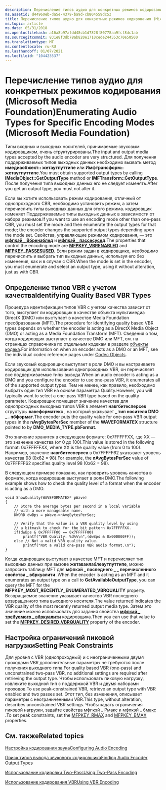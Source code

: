 ```yaml
---
description: Перечисление типов аудио для конкретных режимов кодирования
ms.assetid: d44960eb-da5e-4379-ba9d-cb804559dc53
title: Перечисление типов аудио для конкретных режимов кодирования (Microsoft Media Foundation)
ms.topic: article
ms.date: 05/31/2018
ms.openlocfilehash: a16a8b97afdd48cb1d7828f80778aa9fcf8dc1ab
ms.sourcegitcommit: 831e8f3db78ab820e1710cede244553c70e50500
ms.translationtype: MT
ms.contentlocale: ru-RU
ms.lasthandoff: 01/07/2021
ms.locfileid: "104423537"
---
```

# <a name="enumerating-audio-types-for-specific-encoding-modes-microsoft-media-foundation"></a><span data-ttu-id="371f4-103">Перечисление типов аудио для конкретных режимов кодирования (Microsoft Media Foundation)</span><span class="sxs-lookup"><span data-stu-id="371f4-103">Enumerating Audio Types for Specific Encoding Modes (Microsoft Media Foundation)</span></span>

<span data-ttu-id="371f4-104">Типы входных и выходных носителей, принимаемые звуковым кодировщиком, очень структурированы.</span><span class="sxs-lookup"><span data-stu-id="371f4-104">The input and output media types accepted by the audio encoder are very structured.</span></span> <span data-ttu-id="371f4-105">Для получения поддерживаемых типов выходных данных необходимо вызвать метод **имедиаобжект:: жетаутпуттипе** или **Имфтрансформ:: жетаутпуттипе**.</span><span class="sxs-lookup"><span data-stu-id="371f4-105">You must obtain supported output types by calling **IMediaObject::GetOutputType** method or **IMFTransform::GetOutputType**.</span></span> <span data-ttu-id="371f4-106">После получения типа выходных данных его не следует изменять.</span><span class="sxs-lookup"><span data-stu-id="371f4-106">After you get an output type, you must not alter it.</span></span>

<span data-ttu-id="371f4-107">Если вы хотите использовать режим кодирования, отличный от однопроходного CBR, необходимо установить режим, а затем перечислить типы выходных данных для этого режима. кодировщик изменяет Поддерживаемые типы выходных данных в зависимости от набора режимов.</span><span class="sxs-lookup"><span data-stu-id="371f4-107">If you want to use an encoding mode other than one-pass CBR, you must set the mode and then enumerate the output types for that mode; the encoder changes the supported output types depending upon the mode set.</span></span> <span data-ttu-id="371f4-108">Свойства, управляющие режимом кодирования, — это [**мфпкэй \_ Вбренаблед**](mfpkey-vbrenabledproperty.md) и [**мфпкэй \_ пассесусед**](mfpkey-passesusedproperty.md).</span><span class="sxs-lookup"><span data-stu-id="371f4-108">The properties that control the encoding mode are [**MFPKEY\_VBRENABLED**](mfpkey-vbrenabledproperty.md) and [**MFPKEY\_PASSESUSED**](mfpkey-passesusedproperty.md).</span></span> <span data-ttu-id="371f4-109">Если режим задан в кодировщике, необходимо перечислить и выбрать тип выходных данных, используя его без изменения, как и в случае с CBR.</span><span class="sxs-lookup"><span data-stu-id="371f4-109">When the mode is set in the encoder, you must enumerate and select an output type, using it without alteration, just as with CBR.</span></span>

## <a name="identifying-quality-based-vbr-types"></a><span data-ttu-id="371f4-110">Определение типов VBR с учетом качества</span><span class="sxs-lookup"><span data-stu-id="371f4-110">Identifying Quality Based VBR Types</span></span>

<span data-ttu-id="371f4-111">Процедура идентификации типов VBR с учетом качества зависит от того, выступает ли кодировщик в качестве объекта мультимедиа DirectX (DMO) или выступает в качестве Media Foundation преобразования (MFT).</span><span class="sxs-lookup"><span data-stu-id="371f4-111">The procedure for identifying quality based VBR types depends on whether the encoder is acting as a DirectX Media Object (DMO) or acting as a Media Foundation Transform (MFT).</span></span> <span data-ttu-id="371f4-112">Сведения о том, когда кодировщик выступает в качестве DMO или MFT, см. на страницах справочника по отдельным кодекам в разделе [объекты кодека](codecobjects.md).</span><span class="sxs-lookup"><span data-stu-id="371f4-112">For information on when an encoder acts as a DMO or an MFT, see the individual codec reference pages under [Codec Objects](codecobjects.md).</span></span>

<span data-ttu-id="371f4-113">Если звуковый кодировщик выступает в роли DMO и вы настраиваете кодировщик для использования однопроходных VBR, он перечисляет все поддерживаемые типы вывода.</span><span class="sxs-lookup"><span data-stu-id="371f4-113">When an audio encoder is acting as a DMO and you configure the encoder to use one-pass VBR, it enumerates all of the supported output types.</span></span> <span data-ttu-id="371f4-114">Тем не менее, как правило, необходимо выбрать один тип VBR на основе параметра Quality.</span><span class="sxs-lookup"><span data-stu-id="371f4-114">However, you will typically want to select a one-pass VBR type based on the quality parameter.</span></span> <span data-ttu-id="371f4-115">Кодировщик помещает значение качества для однопроходных выходных типов VBR в элемент **навгбитесперсек** структуры **вавеформатекс** , на который указывает **\_ тип носителя DMO \_ . пбформат**.</span><span class="sxs-lookup"><span data-stu-id="371f4-115">The encoder puts the quality value for one-pass VBR output types in the **nAvgBytesPerSec** member of the **WAVEFORMATEX** structure pointed to by **DMO\_MEDIA\_TYPE.pbFormat**.</span></span>

<span data-ttu-id="371f4-116">Это значение хранится в следующем формате: 0x7FFFFFXX, где XX — это значение качества (от 0 до 100).</span><span class="sxs-lookup"><span data-stu-id="371f4-116">This value is stored in the following format: 0x7FFFFFXX, where XX is the quality value (from 0 to 100).</span></span> <span data-ttu-id="371f4-117">Например, значение **навгбитесперсек** в 0x7FFFFF62 указывает уровень качества 98 (0x62 = 98).</span><span class="sxs-lookup"><span data-stu-id="371f4-117">For example, the **nAvgBytesPerSec** value of 0x7FFFFF62 specifies quality level 98 (0x62 = 98).</span></span>

<span data-ttu-id="371f4-118">В следующем примере показано, как проверить уровень качества в формате, когда кодировщик выступает в роли DMO.</span><span class="sxs-lookup"><span data-stu-id="371f4-118">The following example shows how to check the quality level of a format when the encoder is acting as a DMO.</span></span>


```
void ShowQuality(WAVEFORMATEX* pWave)
{
    // Store the average bytes per second in a local variable
    // with a more manageable name.
    DWORD dwBps = pWave->nAvgBytesPerSec;

    // Verify that the value is a VBR quality level by using 
    // a bitmask to check for the bit pattern 0x7FFFFFXX. 
    if(dwBps & 0x7FFFFF00 == 0x7FFFFF00)
        printf("VBR Quality: %d%%\n",(dwBps & 0x000000FF));
    else // Not a valid VBR quality value.
        printf("Not a valid one-pass VBR audio format.\n");
}
```



<span data-ttu-id="371f4-119">Когда кодировщик выступает в качестве MFT и перечисляет тип выходных данных при вызове **жетаваилаблеаутпуттипе**, можно запросить таблицу MFT для **мфпкэй \_ последнего \_ \_ перечисленного свойства \_ вбркуалити** .</span><span class="sxs-lookup"><span data-stu-id="371f4-119">When the encoder is acting as an MFT and it enumerates an output type on a call to **GetAvailableOutputType**, you can query the MFT for the **MFPKEY\_MOST\_RECENTLY\_ENUMERATED\_VBRQUALITY** property.</span></span> <span data-ttu-id="371f4-120">Возвращаемое значение указывает качество VBR последнего возвращенного типа выходного носителя.</span><span class="sxs-lookup"><span data-stu-id="371f4-120">The value returned indicates the VBR quality of the most recently returned output media type.</span></span> <span data-ttu-id="371f4-121">Затем это значение можно использовать для задания свойства [**мфпкэй \_ требуемого \_ вбркуалити**](mfpkey-desired-vbrqualityproperty.md) кодировщика.</span><span class="sxs-lookup"><span data-stu-id="371f4-121">Then you can use that value to set the [**MFPKEY\_DESIRED\_VBRQUALITY**](mfpkey-desired-vbrqualityproperty.md) property of the encoder.</span></span>

## <a name="setting-peak-constraints"></a><span data-ttu-id="371f4-122">Настройка ограничений пиковой нагрузки</span><span class="sxs-lookup"><span data-stu-id="371f4-122">Setting Peak Constraints</span></span>

<span data-ttu-id="371f4-123">Для уровня с VBR (однопроходный) и с неограниченными двумя проходами VBR дополнительные параметры не требуются после получения выходного типа.</span><span class="sxs-lookup"><span data-stu-id="371f4-123">For quality based VBR (one-pass) and unconstrained two-pass VBR, no additional settings are required after retrieving the output type.</span></span> <span data-ttu-id="371f4-124">Чтобы использовать пиковую нагрузку, извлеките выходной тип с поддержкой VBR и двумя наборами проходов.</span><span class="sxs-lookup"><span data-stu-id="371f4-124">To use peak-constrained VBR, retrieve an output type with VBR enabled and two passes set.</span></span> <span data-ttu-id="371f4-125">Этот тип, без изменения, описывает параметры с неограниченными VBR.</span><span class="sxs-lookup"><span data-stu-id="371f4-125">This type, without alteration, describes unconstrained VBR settings.</span></span> <span data-ttu-id="371f4-126">Чтобы задать ограничения пиковой нагрузки, задайте свойства [мфпкэй \_ Рмакс](mfpkey-rmaxproperty.md) и [мфпкэй \_ бмакс](mfpkey-bmaxproperty.md) .</span><span class="sxs-lookup"><span data-stu-id="371f4-126">To set peak constraints, set the [MFPKEY\_RMAX](mfpkey-rmaxproperty.md) and [MFPKEY\_BMAX](mfpkey-bmaxproperty.md) properties.</span></span>

## <a name="related-topics"></a><span data-ttu-id="371f4-127">См. также</span><span class="sxs-lookup"><span data-stu-id="371f4-127">Related topics</span></span>

<dl> <dt>

[<span data-ttu-id="371f4-128">Настройка кодирования звука</span><span class="sxs-lookup"><span data-stu-id="371f4-128">Configuring Audio Encoding</span></span>](configuringaudioencoding.md)
</dt> <dt>

[<span data-ttu-id="371f4-129">Поиск типов вывода звукового кодировщика</span><span class="sxs-lookup"><span data-stu-id="371f4-129">Finding Audio Encoder Output Types</span></span>](findingaudioencoderoutputtypes.md)
</dt> <dt>

[<span data-ttu-id="371f4-130">Использование кодировки Two-Pass</span><span class="sxs-lookup"><span data-stu-id="371f4-130">Using Two-Pass Encoding</span></span>](usingtwoencodingpasses.md)
</dt> <dt>

[<span data-ttu-id="371f4-131">Использование кодирования VBR</span><span class="sxs-lookup"><span data-stu-id="371f4-131">Using VBR Encoding</span></span>](usingvbrencoding.md)
</dt> </dl>

 

 



